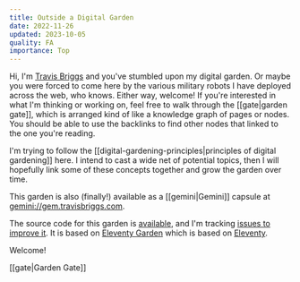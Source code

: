 ```yaml
---
title: Outside a Digital Garden
date: 2022-11-26
updated: 2023-10-05
quality: FA
importance: Top
---
```


Hi, I'm [Travis Briggs](https://travisbriggs.com) and you've stumbled upon my digital garden. Or maybe you were forced to come here by the various military robots I have deployed across the web, who knows. Either way, welcome! If you're interested in what I'm thinking or working on, feel free to walk through the [[gate|garden gate]], which is arranged kind of like a knowledge graph of pages or nodes. You should be able to use the backlinks to find other nodes that linked to the one you're reading.

I'm trying to follow the [[digital-gardening-principles|principles of digital gardening]] here. I intend to cast a wide net of potential topics, then I will hopefully link some of these concepts together and grow the garden over time.

This garden is also (finally!) available as a [[gemini|Gemini]] capsule at [gemini://gem.travisbriggs.com](gemini://gem.travisbriggs.com).

The source code for this garden is [available](https://github.com/audiodude/garden.travisbriggs.com), and I'm tracking [issues to improve it](https://github.com/audiodude/garden.travisbriggs.com/issues). It is based on [Eleventy Garden](https://github.com/binyamin/eleventy-garden) which is based on [Eleventy](https://www.11ty.dev/).

Welcome!

[[gate|Garden Gate]]

